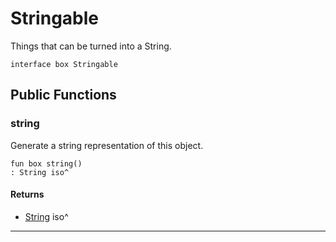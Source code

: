 # Stringable

Things that can be turned into a String.


```pony
interface box Stringable
```

## Public Functions

### string

Generate a string representation of this object.


```pony
fun box string()
: String iso^
```

#### Returns

* [String](builtin-String) iso^

---

